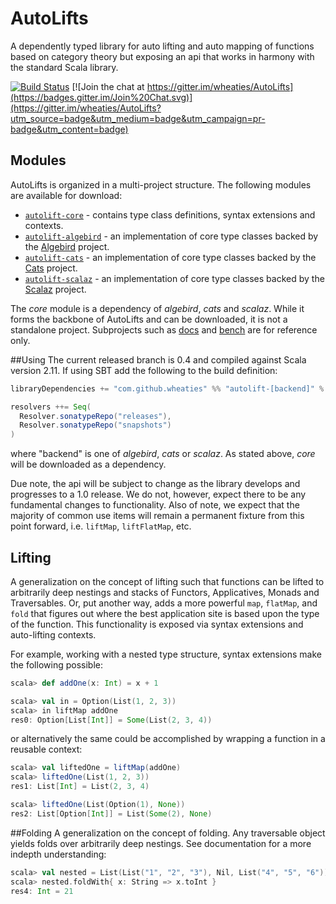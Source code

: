 AutoLifts
=========

A dependently typed library for auto lifting and auto mapping of functions based on category theory but exposing an api that works in harmony with the standard Scala library.

[![Build Status](https://secure.travis-ci.org/wheaties/AutoLifts.png)](http://travis-ci.org/wheaties/AutoLifts) [![Join the chat at https://gitter.im/wheaties/AutoLifts](https://badges.gitter.im/Join%20Chat.svg)](https://gitter.im/wheaties/AutoLifts?utm_source=badge&utm_medium=badge&utm_campaign=pr-badge&utm_content=badge)

## Modules
AutoLifts is organized in a multi-project structure. The following modules are available for download: 

 * [`autolift-core`](https://github.com/wheaties/AutoLifts/tree/develop/autolift-core/) - contains type class definitions, syntax extensions and contexts.
 * [`autolift-algebird`](https://github.com/wheaties/AutoLifts/tree/develop/autolift-algebird) - an implementation of core type classes backed by the [Algebird](https://github.com/twitter/algebird) project.
 * [`autolift-cats`](https://github.com/wheaties/AutoLifts/tree/develop/autolift-cats) - an implementation of core type classes backed by the [Cats](https://github.com/non/cats/) project.
 * [`autolift-scalaz`](https://github.com/wheaties/AutoLifts/tree/develop/autolift-scalaz) - an implementation of core type classes backed by the [Scalaz](https://github.com/scalaz/scalaz/) project.

The *core* module is a dependency of *algebird*, *cats* and *scalaz*. While it forms the backbone of AutoLifts and can be downloaded, it is not a standalone project. Subprojects such as [docs](https://github.com/wheaties/AutoLifts/tree/develop/docs) and [bench](https://github.com/wheaties/AutoLifts/tree/develop/bench) are for reference only.

##Using
The current released branch is 0.4 and compiled against Scala version 2.11. If using SBT add the following to the build definition:

```scala
libraryDependencies += "com.github.wheaties" %% "autolift-[backend]" % "0.4"

resolvers ++= Seq(
  Resolver.sonatypeRepo("releases"),
  Resolver.sonatypeRepo("snapshots")
)
```

where "backend" is one of *algebird*, *cats* or *scalaz*. As stated above, *core* will be downloaded as a dependency.

Due note, the api will be subject to change as the library develops and progresses to a 1.0 release. We do not, however, expect there to be any fundamental changes to functionality. Also of note, we expect that the majority of common use items will remain a permanent fixture from this point forward, i.e. `liftMap`, `liftFlatMap`, etc.

## Lifting
A generalization on the concept of lifting such that functions can be lifted to arbitrarily deep nestings and stacks of Functors, Applicatives, Monads and Traversables. Or, put another way, adds a more powerful `map`, `flatMap`, and `fold` that figures out where the best application site is based upon the type of the function. This functionality is exposed via syntax extensions and auto-lifting contexts.

For example, working with a nested type structure, syntax extensions make the following possible:

```scala
scala> def addOne(x: Int) = x + 1

scala> val in = Option(List(1, 2, 3))
scala> in liftMap addOne
res0: Option[List[Int]] = Some(List(2, 3, 4))
```

or alternatively the same could be accomplished by wrapping a function in a reusable context:

```scala
scala> val liftedOne = liftMap(addOne)
scala> liftedOne(List(1, 2, 3))
res1: List[Int] = List(2, 3, 4)

scala> liftedOne(List(Option(1), None))
res2: List[Option[Int]] = List(Some(2), None)
```

##Folding
A generalization on the concept of folding. Any traversable object yields folds over arbitrarily deep nestings. See documentation for a more indepth understanding:

```scala
scala> val nested = List(List("1", "2", "3"), Nil, List("4", "5", "6"))
scala> nested.foldWith{ x: String => x.toInt }
res4: Int = 21
```

